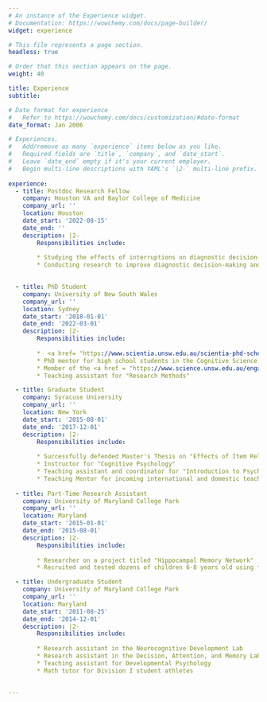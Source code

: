 ```yaml
---
# An instance of the Experience widget.
# Documentation: https://wowchemy.com/docs/page-builder/
widget: experience

# This file represents a page section.
headless: true

# Order that this section appears on the page.
weight: 40

title: Experience
subtitle:

# Date format for experience
#   Refer to https://wowchemy.com/docs/customization/#date-format
date_format: Jan 2006

# Experiences.
#   Add/remove as many `experience` items below as you like.
#   Required fields are `title`, `company`, and `date_start`.
#   Leave `date_end` empty if it's your current employer.
#   Begin multi-line descriptions with YAML's `|2-` multi-line prefix.
  
experience:
  - title: Postdoc Research Fellow
    company: Houston VA and Baylor College of Medicine
    company_url: ''
    location: Houston
    date_start: '2022-08-15'
    date_end: ''
    description: |2-
        Responsibilities include:
        
        * Studying the effects of interruptions on diagnostic decision-making
        * Conducting research to improve diagnostic decision-making and reduce errors in medicine
        

  - title: PhD Student
    company: University of New South Wales
    company_url: ''
    location: Sydney
    date_start: '2018-01-01'
    date_end: '2022-03-01'
    description: |2-
        Responsibilities include:
        
        *  <a href= "https://www.scientia.unsw.edu.au/scientia-phd-scholarships" target="_blank" rel="noopener noreferrer" style="color: #F76F8E">Scientia Scholar</a> studying the effects of interruptions and time-pressure on decision-making
        * PhD mentor for high school students in the Cognitive Science <a href = "https://www.science.unsw.edu.au/engagement/scix-school-extension-program" targert="_blank" rel="noopener noreferrer" style="color: #F76F8E">SciX Program</a> at UNSW
        * Member of the <a href = "https://www.science.unsw.edu.au/engagement/unsw-women-maths-science-champions-program" target="_blank" rel="noopener noreferrer" style="color: #F76F8E">UNSW Women in Maths and Science Champions Program</a> and co-editor of the <a href="https://blogs.unsw.edu.au/mathssciencechampions/" target="_blank" rel="noopener noreferrer" style="color: #F76F8E">blog</a>
        * Teaching assistant for "Research Methods"

  - title: Graduate Student
    company: Syracuse University
    company_url: ''
    location: New York
    date_start: '2015-08-01'
    date_end: '2017-12-01'
    description: |2-
        Responsibilities include:
        
        * Successfully defended Master's Thesis on "Effects of Item Relatedness on Output Interference in Recognition Memory"
        * Instructor for "Cognitive Psychology"
        * Teaching assistant and coordinator for "Introduction to Psychology"
        * Teaching Mentor for incoming international and domestic teaching assistants
        
  - title: Part-Time Research Assistant
    company: University of Maryland College Park
    company_url: ''
    location: Maryland
    date_start: '2015-01-01'
    date_end: '2015-08-01'
    description: |2-
        Responsibilities include:
              
        * Researcher on a project titled "Hippocampal Memory Network"
        * Recruited and tested dozens of children 6-8 years old using fMRI, EEG, and behavioral methodologies     

  - title: Undergraduate Student
    company: University of Maryland College Park
    company_url: ''
    location: Maryland
    date_start: '2011-08-25'
    date_end: '2014-12-01'
    description: |2-
        Responsibilities include:
              
        * Research assistant in the Neurocognitive Development Lab
        * Research assistant in the Decision, Attention, and Memory Lab
        * Teaching assistant for Developmental Psychology
        * Math tutor for Division I student athletes              
                    
        
---
```

